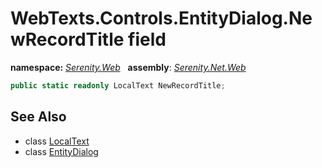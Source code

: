 # WebTexts.Controls.EntityDialog.NewRecordTitle field
**namespace:** *[Serenity.Web](../../README.md#serenity.web-namespace)*   **assembly**: *[Serenity.Net.Web](../../README.md)*

```csharp
public static readonly LocalText NewRecordTitle;
```

## See Also

* class [LocalText](../Serenity.Net.Core/../../Serenity/LocalText.md)
* class [EntityDialog](../WebTexts.Controls.EntityDialog.md)
